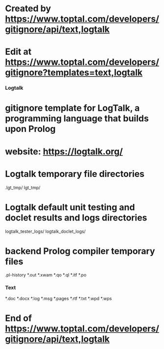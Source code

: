 # Created by https://www.toptal.com/developers/gitignore/api/text,logtalk
# Edit at https://www.toptal.com/developers/gitignore?templates=text,logtalk

### Logtalk ###
# gitignore template for LogTalk, a programming language that builds upon Prolog
# website: https://logtalk.org/

# Logtalk temporary file directories
.lgt_tmp/
lgt_tmp/

# Logtalk default unit testing and doclet results and logs directories
logtalk_tester_logs/
logtalk_doclet_logs/

# backend Prolog compiler temporary files
.pl-history
*.out
*.xwam
*.qo
*.ql
*.itf
*.po

### Text ###
*.doc
*.docx
*.log
*.msg
*.pages
*.rtf
*.txt
*.wpd
*.wps

# End of https://www.toptal.com/developers/gitignore/api/text,logtalk